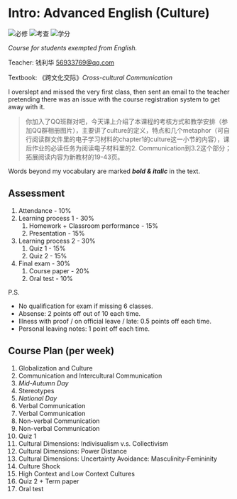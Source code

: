 # Intro: Advanced English (Culture)

![必修](https://img.shields.io/badge/%E5%BF%85%E4%BF%AE-red) ![考查](https://img.shields.io/badge/%E8%80%83%E6%9F%A5-blue) ![学分](https://img.shields.io/badge/%E5%AD%A6%E5%88%86-2.0-white)

*Course for students exempted from English.*

Teacher: 钱利华 56933769@qq.com

Textbook: 《跨文化交际》*Cross-cultural Communication*

I overslept and missed the very first class, then sent an email to the teacher pretending there was an issue with the course registration system to get away with it.

> 你加入了QQ班群对吧，今天课上介绍了本课程的考核方式和教学安排（参加QQ群相册图片），主要讲了culture的定义，特点和几个metaphor（可自行阅读群文件里的电子学习材料的chapter1的culture这一小节的内容），课后作业的必读任务为阅读电子材料里的2. Communication到3.2这个部分；拓展阅读内容为新教材的19-43页。

Words beyond my vocabulary are marked ***bold & italic*** in the text.

## Assessment

1. Attendance - 10%
2. Learning process 1 - 30%
   1. Homework + Classroom performance - 15%
   2. Presentation - 15%
3. Learning process 2 - 30%
   1. Quiz 1 - 15%
   2. Quiz 2 - 15%
4. Final exam - 30%
   1. Course paper - 20%
   2. Oral test - 10%

P.S.

- No qualification for exam if missing 6 classes.
- Absense: 2 points off out of 10 each time.
- Illness with proof / on official leave / late: 0.5 points off each time.
- Personal leaving notes: 1 point off each time.



## Course Plan (per week)

1. Globalization and Culture
2. Communication and Intercultural Communication
3. *Mid-Autumn Day*
4. Stereotypes
5. *National Day*
6. Verbal Communication
7. Verbal Communication
8. Non-verbal Communication
9. Non-verbal Communication
10. Quiz 1
11. Cultural Dimensions: Indivisualism v.s. Collectivism
12. Cultural Dimensions: Power Distance
13. Cultural Dimensions: Uncertainty Avoidance: Masculinity-Femininity
14. Culture Shock
15. High Context and Low Context Cultures
16. Quiz 2 + Term paper
17. Oral test